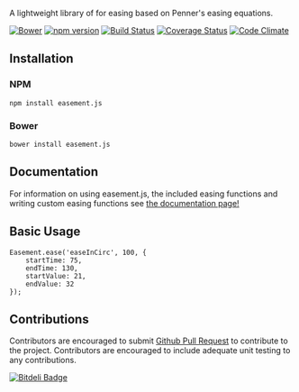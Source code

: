 A lightweight library of for easing based on Penner's easing equations.

[![Bower](https://img.shields.io/bower/v/easement.js.svg)](http://bower.io/search/?q=easement.js)
[![npm version](https://img.shields.io/npm/v/easement.js.svg)](https://www.npmjs.com/package/easement.js)
[![Build Status](https://travis-ci.org/tjdavey/easement.js.svg)](https://travis-ci.org/tjdavey/easement.js)
[![Coverage Status](https://coveralls.io/repos/tjdavey/easement.js/badge.svg?branch=master&service=github)](https://coveralls.io/github/tjdavey/easement.js?branch=master)
[![Code Climate](https://codeclimate.com/github/tjdavey/easement.js/badges/gpa.svg)](https://codeclimate.com/github/tjdavey/easement.js)

## Installation

### NPM

	npm install easement.js

### Bower

	bower install easement.js

## Documentation

For information on using easement.js, the included easing functions and writing custom easing functions see [the documentation page!](http://tjdavey.github.io/easement.js/)

## Basic Usage

	Easement.ease('easeInCirc', 100, {
		startTime: 75,
		endTime: 130,
		startValue: 21,
		endValue: 32
	});

## Contributions

Contributors are encouraged to submit [Github Pull Request](https://help.github.com/articles/using-pull-requests/) to contribute to the project. Contributors are encouraged to include adequate unit testing to any contributions.

[![Bitdeli Badge](https://d2weczhvl823v0.cloudfront.net/tjdavey/easement.js/trend.png)](https://bitdeli.com/free "Bitdeli Badge")
